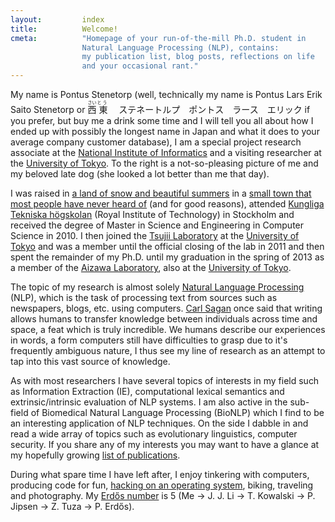 ```yaml
---
layout:         index
title:          Welcome!
cmeta:          "Homepage of your run-of-the-mill Ph.D. student in
                Natural Language Processing (NLP), contains:
                my publication list, blog posts, reflections on life
                and your occasional rant."
---
```


My name is Pontus Stenetorp (well, technically my name is Pontus Lars Erik
Saito Stenetorp or
<ruby>
    <rb>西</rb><rp>(</rp><rt>さい</rt><rp>)</rp>
    <rb>東</rb><rp>(</rp><rt>とう</rt><rp>)</rp>
</ruby>　ステネートルプ　ポントス　ラース　エリック
if you prefer, but buy me a drink some time and I will tell you all about how
I ended up with possibly the longest name in Japan and what it does to your
average company customer database), I am a special project research associate
at the [National Institute of Informatics][nii] and a visiting researcher at
the [University of Tokyo][todai].
To the right is a not-so-pleasing picture of me and my beloved late dog (she
looked a lot better than me that day).

I was raised in [a land of snow and beautiful summers][sweden] in a [small
town that most people have never heard of][lindesberg] (and for good reasons),
attended [Kungliga Tekniska högskolan][kth] (Royal Institute of Technology) in
Stockholm and received the degree of Master in Science and Engineering in
Computer Science in 2010.
I then joined the [Tsujii Laboratory][tsujii] at the [University of
Tokyo][todai] and was a member until the official closing of the lab in 2011
and then spent the remainder of my Ph.D. until my graduation in the spring of
2013 as a member of the [Aizawa Laboratory][aizawa], also at the [University
of Tokyo][todai].

The topic of my research is almost solely [Natural Language Processing][nlp]
(NLP), which is the task of processing text from sources such as newspapers,
blogs, etc. using computers.
[Carl Sagan][sagan] once said that writing allows humans to transfer
knowledge between individuals across time and space, a feat which is truly
incredible.
We humans describe our experiences in words, a form computers still have
difficulties to grasp due to it's frequently ambiguous nature, I thus see my
line of research as an attempt to tap into this vast source of knowledge.

As with most researchers I have several topics of interests in my field such
as Information Extraction (IE), computational lexical semantics and
extrinsic/intrinsic evaluation of NLP systems.
I am also active in the sub-field of Biomedical Natural Language Processing
(BioNLP) which I find to be an interesting application of NLP techniques.
On the side I dabble in and read a wide array of topics such as evolutionary
linguistics, computer security.
If you share any of my interests you may want to have a glance at my hopefully
growing [list of publications][publications].

During what spare time I have left after, I enjoy tinkering with computers, producing
code for fun, [hacking on an operating system][freebsd], biking, traveling and
photography. My [Erdős number][erdos] is 5 (Me -> J. J. Li -> T. Kowalski ->
P. Jipsen -> Z. Tuza -> P. Erdős).

[aizawa]:       http://www-al.nii.ac.jp/en/index.html
[erdos]:        http://en.wikipedia.org/wiki/Erd%C5%91s_number
[freebsd]:      http://www.freebsd.org/
[kth]:          http://www.kth.se/?l=en_UK
[lindesberg]:   http://en.wikipedia.org/wiki/Lindesberg
[nii]:          http://www.nii.ac.jp/en/
[nlp]:          https://en.wikipedia.org/wiki/Natural_language_processing
[publications]: /publications.html
[sagan]:        https://en.wikipedia.org/wiki/Carl_Sagan
[sweden]:       http://en.wikipedia.org/wiki/Sweden
[todai]:        http://www.u-tokyo.ac.jp/index_e.html
[tsujii]:       http://www.nactem.ac.uk/tsujii/
